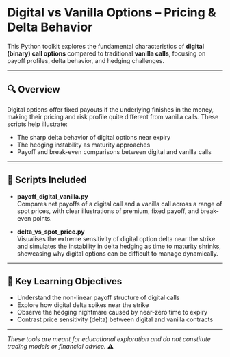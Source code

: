 # Digital vs Vanilla Options – Pricing & Delta Behavior

This Python toolkit explores the fundamental characteristics of **digital (binary) call options** compared to traditional **vanilla calls**, focusing on payoff profiles, delta behavior, and hedging challenges.

---

## 🔍 Overview

Digital options offer fixed payouts if the underlying finishes in the money, making their pricing and risk profile quite different from vanilla calls. These scripts help illustrate:

- The sharp delta behavior of digital options near expiry
- The hedging instability as maturity approaches
- Payoff and break-even comparisons between digital and vanilla calls

---

## 📘 Scripts Included

- **payoff_digital_vanilla.py**  
  Compares net payoffs of a digital call and a vanilla call across a range of spot prices, with clear illustrations of premium, fixed payoff, and break-even points.

- **delta_vs_spot_price.py**  
  Visualises the extreme sensitivity of digital option delta near the strike and simulates the instability in delta hedging as time to maturity shrinks, showcasing why digital options can be difficult to manage dynamically.

---

## 🎯 Key Learning Objectives

- Understand the non-linear payoff structure of digital calls  
- Explore how digital delta spikes near the strike  
- Observe the hedging nightmare caused by near-zero time to expiry  
- Contrast price sensitivity (delta) between digital and vanilla contracts  

---

*These tools are meant for educational exploration and do not constitute trading models or financial advice.* ⚠️
